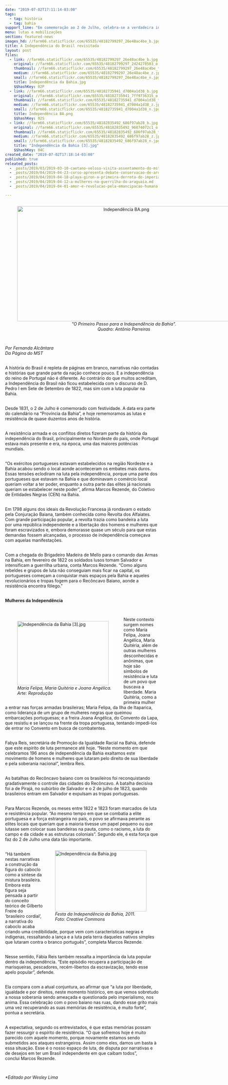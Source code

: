 ```yaml
---
date: "2019-07-02T17:11:14-03:00"
tags:
  - tag: história
  - tag: bahia
support_line: "Em comemoração ao 2 de Julho, celebra-se a verdadeira independência, quando grupos populares resistiram em nome do país"
menu: lutas e mobilizações
section: featured-news
images_hd: //farm66.staticflickr.com/65535/48182799297_26e48ac4be_b.jpg
title: A Independência do Brasil revisitada
layout: post
files:
  - link: //farm66.staticflickr.com/65535/48182799297_26e48ac4be_b.jpg
    original: //farm66.staticflickr.com/65535/48182799297_2d24278503_o.jpg
    thumbnail: //farm66.staticflickr.com/65535/48182799297_26e48ac4be_t.jpg
    medium: //farm66.staticflickr.com/65535/48182799297_26e48ac4be_z.jpg
    small: //farm66.staticflickr.com/65535/48182799297_26e48ac4be_n.jpg
    title: Independência da Bahia.jpg
    $$hashKey: 02P
  - link: //farm66.staticflickr.com/65535/48182735941_d7004a1d38_b.jpg
    original: //farm66.staticflickr.com/65535/48182735941_7ff9736315_o.png
    thumbnail: //farm66.staticflickr.com/65535/48182735941_d7004a1d38_t.jpg
    medium: //farm66.staticflickr.com/65535/48182735941_d7004a1d38_z.jpg
    small: //farm66.staticflickr.com/65535/48182735941_d7004a1d38_n.jpg
    title: Independência BA.png
    $$hashKey: 02S
  - link: //farm66.staticflickr.com/65535/48182835492_686f97ab28_b.jpg
    original: //farm66.staticflickr.com/65535/48182835492_96874072c1_o.jpg
    thumbnail: //farm66.staticflickr.com/65535/48182835492_686f97ab28_t.jpg
    medium: //farm66.staticflickr.com/65535/48182835492_686f97ab28_z.jpg
    small: //farm66.staticflickr.com/65535/48182835492_686f97ab28_n.jpg
    title: "Independência da Bahia [3].jpg"
    $$hashKey: 04C
created_date: "2019-07-02T17:18:14-03:00"
published: true
releated_posts:
  - _posts/2019/03/2019-03-10-caetano-veloso-visita-assentamento-do-mst-no-reconcavo-da-bahia.md
  - _posts/2019/04/2019-04-23-curso-apresenta-debate-conservacao-de-arquivos-populares.md
  - _posts/2019/04/2019-04-18-playa-giron-a-primeira-derrota-do-imperialismo-na-america-latina.md
  - _posts/2019/04/2019-04-12-a-mulheres-na-guerrilha-do-araguaia.md
  - _posts/2019/04/2019-04-01-amor-e-revolucao-pela-emancipacao-humana.md

---
```

<div style="text-align:center">
<figure class="image" style="display:inline-block"><img alt="Independência BA.png" height="378" src="//farm66.staticflickr.com/65535/48182735941_d7004a1d38_b.jpg" width="700" />
<figcaption><em>&quot;O Primeiro Passo para a Independ&ecirc;ncia da Bahia&quot;.<br />
Quadro: Ant&ocirc;nio Parreiras</em></figcaption>
</figure>
</div>

<p><br />
<em>Por Fernanda Alc&acirc;ntara<br />
Da P&aacute;gina do MST</em><br />
&nbsp;</p>

<p>A hist&oacute;ria do Brasil &eacute; repleta de p&aacute;ginas em branco, narrativas n&atilde;o contadas e hist&oacute;rias que grande parte da na&ccedil;&atilde;o conhece pouco. E a independ&ecirc;ncia do reino de Portugal n&atilde;o &eacute; diferente. Ao contr&aacute;rio do que muitos acreditam, a Independ&ecirc;ncia do Brasil n&atilde;o ficou estabelecida com o discurso de D. Pedro I em Sete de Setembro de 1822, mas sim com a luta popular na Bahia.&nbsp;<br />
&nbsp;</p>

<p>Desde 1831, o 2 de Julho &eacute; comemorado com festividade. A data era parte do calend&aacute;rio na &ldquo;Prov&iacute;ncia da Bahia&rdquo;, e hoje rememoramos as lutas e resist&ecirc;ncia de quase duzentos anos de hist&oacute;ria.&nbsp;</p>

<p><br />
A resist&ecirc;ncia armada e os conflitos diretos fizeram parte da hist&oacute;ria da independ&ecirc;ncia do Brasil, principalmente no Nordeste do pa&iacute;s, onde Portugal estava mais presente e era, na &eacute;poca, uma das maiores pot&ecirc;ncias mundiais.&nbsp;<br />
&nbsp;</p>

<p>&ldquo;Os ex&eacute;rcitos portugueses estavam estabelecidos na regi&atilde;o Nordeste&nbsp;e a Bahia acabou sendo o local aonde aconteceram os embates mais duros. Essas tens&otilde;es eclodiram na luta pela independ&ecirc;ncia, porque uma parte dos portugueses que estavam na Bahia e que dominavam o com&eacute;rcio local queriam voltar a ter poder, enquanto a outra parte das elites j&aacute; nacionais queriam&nbsp;se estabelecer neste poder&rdquo;, afirma Marcos Rezende, do Coletivo de Entidades Negras (CEN) na Bahia.<br />
&nbsp;</p>

<p>Em 1798 alguns dos ideais da Revolu&ccedil;&atilde;o Francesa j&aacute; rondavam o estado pela Conjura&ccedil;&atilde;o Baiana, tamb&eacute;m conhecida como Revolta dos Alfaiates. Com grande participa&ccedil;&atilde;o popular, a revolta trazia como bandeira a luta por&nbsp;uma rep&uacute;blica independente e a liberta&ccedil;&atilde;o dos homens e mulheres que foram escravizados&nbsp;e, embora demorasse quase um s&eacute;culo para que estas demandas fossem alcan&ccedil;adas, o processo de independ&ecirc;ncia come&ccedil;ava com aquelas manifesta&ccedil;&otilde;es.<br />
&nbsp;</p>

<p>Com a chegada do Brigadeiro Madeira de Mello&nbsp;para o comando das Armas na Bahia, em fevereiro de 1822 os soldados lusos tomam Salvador e intensificam a guerrilha urbana, conta Marcos Rezende. &ldquo;Como alguns rebeldes e grupos de luta n&atilde;o conseguiam mais ficar na capital, os portugueses come&ccedil;am a conquistar mais espa&ccedil;os pela Bahia e aqueles revolucion&aacute;rios e tropas fogem para o Rec&ocirc;ncavo Baiano, aonde a resist&ecirc;ncia encontra f&ocirc;lego.&quot;</p>

<p><br />
<strong>Mulheres da Independ&ecirc;ncia</strong></p>

<p>&nbsp;</p>

<figure class="image" style="float:left"><img alt="Independência da Bahia [3].jpg" height="211" src="//farm66.staticflickr.com/65535/48182835492_686f97ab28_b.jpg" width="300" />
<figcaption><em>Maria Felipa, Maria Quit&eacute;ria e Joana Ang&eacute;lica.<br />
Arte: Reprodu&ccedil;&atilde;o</em></figcaption>
</figure>

<p>Neste contexto surgem nomes como Maria Felipa, Joana Ang&eacute;lica, Maria Quit&eacute;ria, al&eacute;m de outras mulheres desconhecidas e an&ocirc;nimas, que hoje s&atilde;o s&iacute;mbolos de resist&ecirc;ncia e luta de um povo que buscava a liberdade. Maria Quit&eacute;ria, como a primeira mulher a entrar nas for&ccedil;as armadas brasileiras; Maria Felipa, da Ilha de Itaparica, como lideran&ccedil;a de um grupo de mulheres negras que queimou embarca&ccedil;&otilde;es portuguesas; e&nbsp;a freira Joana Ang&eacute;lica, do Convento da Lapa, que resistiu e se lan&ccedil;ou na frente da tropa portuguesa, tentando impedi-los de entrar no Convento em busca de combatentes.</p>

<p><br />
Fabya Reis, secret&aacute;ria de Promo&ccedil;&atilde;o da Igualdade Racial na Bahia, defende que este esp&iacute;rito de luta&nbsp;permanece at&eacute; hoje. &ldquo;Neste momento em que celebramos 196 anos de independ&ecirc;ncia da Bahia exaltamos este movimento de homens e mulheres que lutaram pelo direito de sua liberdade e pela soberania nacional&rdquo;, lembra Reis.&nbsp;</p>

<p><br />
As batalhas do Rec&ocirc;ncavo baiano com os brasileiros foi reconquistando gradativamente o controle das cidades do Rec&ocirc;ncavo. A batalha decisiva foi a de Piraj&aacute;, no sub&uacute;rbio de Salvador e o 2&nbsp;de julho de 1823, quando brasileiros entram em Salvador e expulsam as tropas portuguesas.&nbsp;</p>

<p><br />
Para Marcos Rezende, os meses entre 1822 e 1823 foram marcados de luta e resist&ecirc;ncia popular. &ldquo;Ao mesmo tempo em que se combatia a elite portuguesa e a for&ccedil;a estrangeira no pa&iacute;s, o povo se afirmava perante as elites locais que queriam que a maioria tivesse um papel pequeno ou que lutasse sem colocar suas bandeiras na pauta, como o racismo, a luta do campo e da cidade&nbsp;e as estruturas coloniais&rdquo;. Segundo ele, &eacute; esta for&ccedil;a que faz do 2 de Julho uma data t&atilde;o importante.</p>

<figure class="image" style="float:right"><img alt="Independência da Bahia.jpg" height="200" src="//farm66.staticflickr.com/65535/48182799297_26e48ac4be_b.jpg" width="300" />
<figcaption><em>Festa da Independ&ecirc;ncia da Bahia, 2011.<br />
Foto: Creative Commons</em></figcaption>
</figure>

<p><br />
&ldquo;H&aacute; tamb&eacute;m nestas narrativas a constru&ccedil;&atilde;o da figura do caboclo como a s&iacute;ntese da mistura brasileira. Embora esta figura seja pensada a partir do conceito te&oacute;rico de Gilberto Freire do &lsquo;brasileiro cordial&rsquo;, a narrativa do caboclo acaba criando uma credibilidade, porque vem com caracter&iacute;sticas negras e ind&iacute;genas, ressaltando a lan&ccedil;a e&nbsp;a luta pela terra daqueles nativos simples que lutaram contra o branco portugu&ecirc;s&rdquo;, completa Marcos Rezende.</p>

<p><br />
Nesse sentido, F&aacute;bia Reis tamb&eacute;m ressalta a import&acirc;ncia da luta popular dentro da independ&ecirc;ncia. &ldquo;Este epis&oacute;dio recupera a participa&ccedil;&atilde;o de marisqueiras, pescadores, rec&eacute;m-libertos da escraviza&ccedil;&atilde;o,&nbsp;tendo&nbsp;esse apelo popular&rdquo;, defende.</p>

<p><br />
Ela compara com a atual conjuntura, ao afirmar&nbsp;que &ldquo;a luta por liberdade, igualdade e por direitos, neste momento hist&oacute;rico, em que vemos sobretudo a nossa soberania sendo amea&ccedil;ada e questionada pelo&nbsp;imperialismo, nos anima. Essa celebra&ccedil;&atilde;o com o povo baiano nas ruas, dando esse grito mais uma vez recuperando as suas mem&oacute;rias de resist&ecirc;ncia, &eacute; muito forte&rdquo;, pontua a secret&aacute;ria.</p>

<p><br />
A expectativa, segundo os entrevistados, &eacute; que estas mem&oacute;rias possam fazer ressurgir o esp&iacute;rito de resist&ecirc;ncia.&nbsp;&ldquo;O que sofremos hoje &eacute; muito parecido com aquele momento, porque novamente estamos sendo submetidos aos ataques estrangeiros. Assim como eles, damos um basta &agrave; essa situa&ccedil;&atilde;o. Esse &eacute; o nosso espa&ccedil;o de luta, de disputa por narrativas e de desejos em ter um Brasil independente em que caibam todos&rdquo;, conclui&nbsp;Marcos Rezende.</p>

<p>&nbsp;</p>

<p><em>*Editado por Wesley Lima</em></p>
